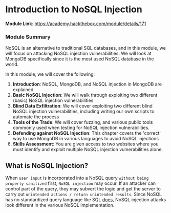 # Introduction to NoSQL Injection

**Module Link**: https://academy.hackthebox.com/module/details/171

### Module Summary

NoSQL is an alternative to traditional SQL databases, and in  this module, we will focus on attacking NoSQL injection vulnerabilities. We will look at MongoDB specifically since it is the most used NoSQL  database in the world.

In this module, we will cover the following:

1. **Introduction**: NoSQL, MongoDB, and NoSQL injection in MongoDB are explained
2. **Basic NoSQL Injection**: We will walk through exploiting two different (basic) NoSQL injection vulnerabilities
3. **Blind Data Exfiltration**: We will cover exploiting two  different blind NoSQL injection vulnerabilities, including writing our  own scripts to automate the process
4. **Tools of the Trade**: We will cover fuzzing, and various public tools commonly used when testing for NoSQL injection vulnerabilities.
5. **Defending against NoSQL Injection**: This chapter covers the 'correct' way to use MongoDB in various languages to avoid NoSQL injections
6. **Skills Assessment**: You are given access to two websites where you must identify and exploit multiple NoSQL injection vulnerabilities alone.

## What is NoSQL Injection?

When `user input` is incorporated into a NoSQL query `without being properly sanitized` first, `NoSQL injection` may occur. If an attacker can control part of the query, they may subvert the logic and get the server to carry out `unintended actions / return unintended results`. Since NoSQL has no standardized query language like SQL [does](https://www.iso.org/obp/ui/#iso:std:iso-iec:9075:-1:ed-5:v1:en), NoSQL injection attacks look different in the various NoSQL implementation.